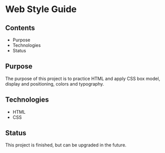 # Web Style Guide

## Contents

- Purpose
- Technologies
- Status

## Purpose 

The purpose of this project is to practice HTML and apply CSS box model, display and positioning, colors and typography.

## Technologies

- HTML
- CSS

## Status

This project is finished, but can be upgraded in the future.